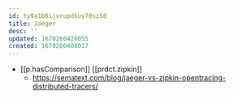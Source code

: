 ```yaml
---
id: ty9a1b0ijxrupdkuy70sz50
title: Jaeger
desc: ''
updated: 1670260428055
created: 1670260408017
---
```


- [[p.hasComparison]] [[prdct.zipkin]]
  - https://sematext.com/blog/jaeger-vs-zipkin-opentracing-distributed-tracers/